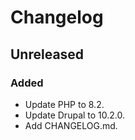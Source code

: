# Changelog

## Unreleased

### Added

* Update PHP to 8.2.
* Update Drupal to 10.2.0.
* Add CHANGELOG.md.
